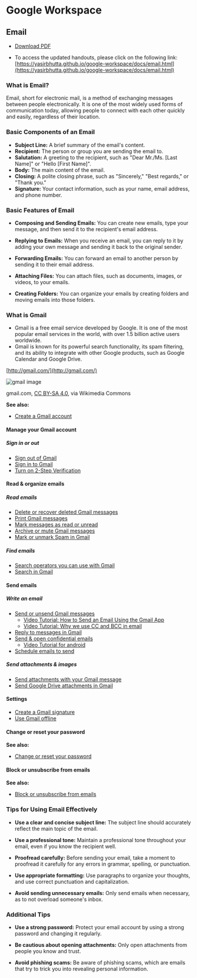 # Google Workspace

## Email

- [Download PDF](https://yasirbhutta.github.io/google-workspace/docs/email.pdf)

- To access the updated handouts, please click on the following link:
[https://yasirbhutta.github.io/google-workspace/docs/email.html](https://yasirbhutta.github.io/google-workspace/docs/email.html)

### What is Email?

Email, short for electronic mail, is a method of exchanging messages between people electronically. It is one of the most widely used forms of communication today, allowing people to connect with each other quickly and easily, regardless of their location.

### Basic Components of an Email

- **Subject Line:** A brief summary of the email's content.
- **Recipient:** The person or group you are sending the email to.
- **Salutation:** A greeting to the recipient, such as "Dear Mr./Ms. [Last Name]" or "Hello [First Name]".
- **Body:** The main content of the email.
- **Closing:** A polite closing phrase, such as "Sincerely," "Best regards," or "Thank you."
- **Signature:** Your contact information, such as your name, email address, and phone number.

### Basic Features of Email

- **Composing and Sending Emails:** You can create new emails, type your message, and then send it to the recipient's email address.

- **Replying to Emails:** When you receive an email, you can reply to it by adding your own message and sending it back to the original sender.

- **Forwarding Emails:** You can forward an email to another person by sending it to their email address.

- **Attaching Files:** You can attach files, such as documents, images, or videos, to your emails.

- **Creating Folders:** You can organize your emails by creating folders and moving emails into those folders.

### What is Gmail

- Gmail is a free email service developed by Google. It is one of the most popular email services in the world, with over 1.5 billion active users worldwide.
- Gmail is known for its powerful search functionality, its spam filtering, and its ability to integrate with other Google products, such as Google Calendar and Google Drive.

[http://gmail.com/](http://gmail.com/)

![gmail image](https://upload.wikimedia.org/wikipedia/commons/a/ab/Gmail2020.logo.png)

gmail.com, [CC BY-SA 4.0](https://creativecommons.org/licenses/by-sa/4.0), via Wikimedia Commons

**See also:**

- [Create a Gmail account](https://support.google.com/mail/answer/56256?hl=en&ref_topic=7065107&sjid=17155670430480394991-EU)

#### Manage your Gmail account

##### Sign in or out

- [Sign out of Gmail](https://support.google.com/mail/answer/8154?hl=en&ref_topic=3394217)
- [Sign in to Gmail](https://support.google.com/mail/answer/8494?hl=en&ref_topic=3394217)
- [Turn on 2-Step Verification](https://support.google.com/mail/answer/185839?hl=en&ref_topic=3394217)

#### Read & organize emails

##### Read emails

- [Delete or recover deleted Gmail messages](https://support.google.com/mail/answer/7401?hl=en&ref_topic=3394652)
- [Print Gmail messages](https://support.google.com/mail/answer/8255?hl=en&ref_topic=3394652)
- [Mark messages as read or unread](https://support.google.com/mail/answer/12516?hl=en&ref_topic=3394652&sjid=17155670430480394991-EU)
- [Archive or mute Gmail messages](https://support.google.com/mail/answer/6576?hl=en&ref_topic=3394652)
- [Mark or unmark Spam in Gmail](https://support.google.com/mail/answer/1366858?hl=en&ref_topic=3394652)

##### Find emails

- [Search operators you can use with Gmail](https://support.google.com/mail/answer/7190?hl=en&ref_topic=3394593)
- [Search in Gmail](https://support.google.com/mail/answer/6593?hl=en&ref_topic=3394593&sjid=17155670430480394991-EU)

#### Send emails

##### Write an email

- [Send or unsend Gmail messages](https://support.google.com/mail/answer/2819488?hl=en&ref_topic=3395756)
  - [Video Tutorial: How to Send an Email Using the Gmail App](https://youtu.be/rcVVfyeJfLk?si=s6CUx5sXAs1rAYhY)
  - [Video Tutorial: Why we use CC and BCC in email](https://youtu.be/66N2Kmca21U)
- [Reply to messages in Gmail](https://support.google.com/mail/answer/6585?hl=en&ref_topic=3395756&sjid=17155670430480394991-EU)
- [Send & open confidential emails](https://support.google.com/mail/answer/7674059?hl=en&ref_topic=3395756)
  - [Video Tutorial for android](https://youtube.com/shorts/aW24qeTJy0Q?si=m326oH-jvFP7HVqV)
- [Schedule emails to send](https://support.google.com/mail/answer/9214606?hl=en&ref_topic=3395756)

##### Send attachments & images

- [Send attachments with your Gmail message](https://support.google.com/mail/answer/6584?hl=en&ref_topic=7280128)
- [Send Google Drive attachments in Gmail](https://support.google.com/mail/answer/2487407?hl=en&ref_topic=7280128)

#### Settings

- [Create a Gmail signature](https://support.google.com/mail/answer/8395?hl=en&ref_topic=3394219)
- [Use Gmail offline](https://support.google.com/mail/answer/1306849?hl=en&ref_topic=3394219&sjid=17155670430480394991-EU)

#### Change or reset your password

**See also:**

- [Change or reset your password](https://support.google.com/mail/answer/41078?sjid=17155670430480394991-EU)
  
#### Block or unsubscribe from emails

**See also:**

- [Block or unsubscribe from emails](https://support.google.com/mail/answer/8151?hl=en&ref_topic=2467017&sjid=17155670430480394991-EU)

### Tips for Using Email Effectively

* **Use a clear and concise subject line:** The subject line should accurately reflect the main topic of the email.

* **Use a professional tone:** Maintain a professional tone throughout your email, even if you know the recipient well.

* **Proofread carefully:** Before sending your email, take a moment to proofread it carefully for any errors in grammar, spelling, or punctuation.

* **Use appropriate formatting:** Use paragraphs to organize your thoughts, and use correct punctuation and capitalization.

* **Avoid sending unnecessary emails:** Only send emails when necessary, as to not overload someone's inbox.
  
### Additional Tips

* **Use a strong password:** Protect your email account by using a strong password and changing it regularly.

* **Be cautious about opening attachments:** Only open attachments from people you know and trust.

* **Avoid phishing scams:** Be aware of phishing scams, which are emails that try to trick you into revealing personal information.

